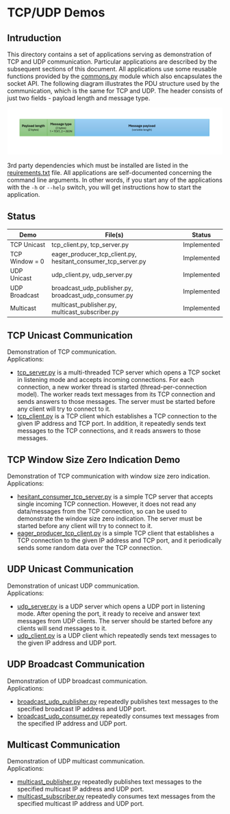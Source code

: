 # TCP/UDP Demos

## Intruduction
This directory contains a set of applications serving as demonstration of TCP and UDP communication. Particular applications are described by the subsequent sections of this document. All applications use some reusable functions provided by the [commons.py](./commons.py) module which also encapsulates the socket API. The following diagram illustrates the PDU structure used by the communication, which is the same for TCP and UDP. The header consists of just two fields - payload length and message type.

![PDU Structure](./pdu.png)

3rd party dependencies which must be installed are listed in the [reuirements.txt](./requirements.txt) file. All applications are self-documented concerning the command line arguments. In other words, if you start any of the applications with the `-h` or `--help` switch, you will get instructions how to start the application.


## Status

| Demo                 | File(s)                                                       | Status               |
| -------------------- | ------------------------------------------------------------- | -------------------- |
| TCP Unicast          | tcp_client.py, tcp_server.py                                  | Implemented          |
| TCP Window = 0       | eager_producer_tcp_client.py, hesitant_consumer_tcp_server.py | Implemented          |
| UDP Unicast          | udp_client.py, udp_server.py                                  | Implemented          |
| UDP Broadcast        | broadcast_udp_publisher.py, broadcast_udp_consumer.py         | Implemented          |
| Multicast            | multicast_publisher.py, multicast_subscriber.py               | Implemented          |


## TCP Unicast Communication
Demonstration of TCP communication.  
Applications:
* [tcp_server.py](./tcp_server.py) is a multi-threaded TCP server which opens a TCP socket in listening mode and accepts incoming connections. For each connection, a new worker thread is started (thread-per-connection model). The worker reads text messages from its TCP connection and sends answers to those messages. The server must be started before any client will try to connect to it.
* [tcp_client.py](./tcp_client.py) is a TCP client which establishes a TCP connection to the given IP address and TCP port. In addition, it repeatedly sends text messages to the TCP connections, and it reads answers to those messages.


## TCP Window Size Zero Indication Demo
Demonstration of TCP communication with window size zero indication.  
Applications:
* [hesitant_consumer_tcp_server.py](./hesitant_consumer_tcp_server.py) is a simple TCP server that accepts single incoming TCP connection. However, it does not read any data/messages from the TCP connection, so can be used to demonstrate the window size zero indication. The server must be started before any client will try to connect to it.
* [eager_producer_tcp_client.py](./eager_producer_tcp_client.py) is a simple TCP client that establishes a TCP connection to the given IP address and TCP port, and it periodically sends some random data over the TCP connection.


## UDP Unicast Communication
Demonstration of unicast UDP communication.  
Applications:
* [udp_server.py](./udp_server.py) is a UDP server which opens a UDP port in listening mode. After opening the port, it ready to receive and answer text messages from UDP clients. The server should be started before any clients will send messages to it.
* [udp_client.py](./udp_client.py) is a UDP client which repeatedly sends text messages to the given IP address and UDP port.


## UDP Broadcast Communication
Demonstration of UDP broadcast communication.  
Applications:
* [broadcast_udp_publisher.py](./broadcast_udp_publisher.py) repeatedly publishes text messages to the specified broadcast IP address and UDP port.
* [broadcast_udp_consumer.py](./broadcast_udp_consumer.py) repeatedly consumes text messages from the specified IP address and UDP port.


## Multicast Communication
Demonstration of UDP multicast communication.  
Applications:
* [multicast_publisher.py](./multicast_publisher.py) repeatedly publishes text messages to the specified multicast IP address and UDP port.
* [multicast_subscriber.py](./multicast_subscriber.py) repeatedly consumes text messages from the specified multicast IP address and UDP port.
